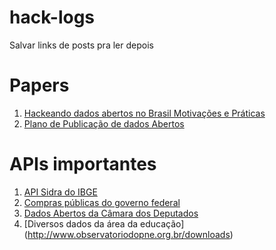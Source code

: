 # hack-logs
Salvar links de posts pra ler depois


# Papers

1. [Hackeando dados abertos no Brasil Motivações e Práticas](https://www.academia.edu/31548176/Hackeando_Dados_Abertos_no_Brasil_motiva%C3%A7%C3%B5es_e_pr%C3%A1ticas)
1. [Plano de Publicação de dados Abertos](http://wiki.dados.gov.br/Default.aspx?Page=Plano-de-Dados-Abertos&NavPath=Principais%20t%C3%B3picos)



# APIs importantes

1. [API Sidra do IBGE](http://api.sidra.ibge.gov.br/)
1. [Compras públicas do governo federal](http://dados.gov.br/dataset/compras-publicas-do-governo-federal/resource/df58d72e-fd34-4f11-be1a-a7c1665c9d35)
1. [Dados Abertos da Câmara dos Deputados](http://www2.camara.leg.br/transparencia/dados-abertos)
1. [Diversos dados da área da educação] (http://www.observatoriodopne.org.br/downloads)
